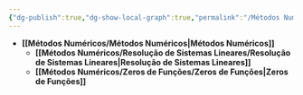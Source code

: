 ```yaml
---
{"dg-publish":true,"dg-show-local-graph":true,"permalink":"/Métodos Numéricos/Métodos Numéricos/","dgShowLocalGraph":true,"dgPassFrontmatter":true,"noteIcon":"","created":"2025-05-12T18:56:11.071-03:00"}
---
```





- **[[Métodos Numéricos/Métodos Numéricos\|Métodos Numéricos]]**
	- **[[Métodos Numéricos/Resolução de Sistemas Lineares/Resolução de Sistemas Lineares\|Resolução de Sistemas Lineares]]**
	- **[[Métodos Numéricos/Zeros de Funções/Zeros de Funções\|Zeros de Funções]]**


